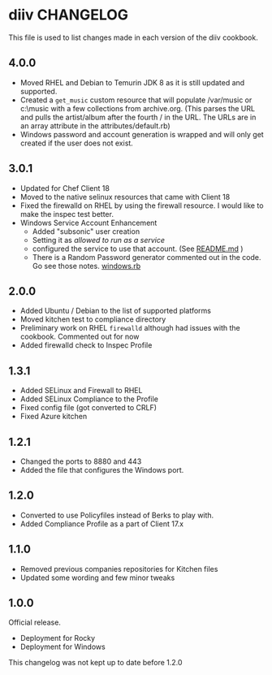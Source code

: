 # diiv CHANGELOG

This file is used to list changes made in each version of the diiv cookbook.

## 4.0.0

- Moved RHEL and Debian to Temurin JDK 8 as it is still updated and supported.
- Created a `get_music` custom resource that will populate /var/music or c:\music with a few collections from archive.org. (This parses the URL and pulls the artist/album after the fourth / in the URL. The URLs are in an array attribute in the attributes/default.rb)
- Windows password and account generation is wrapped and will only get created if the user does not exist.

## 3.0.1

- Updated for Chef Client 18
- Moved to the native selinux resources that came with Client 18
- Fixed the firewalld on RHEL by using the firewall resource. I would like to make the inspec test better.
- Windows Service Account Enhancement
  - Added "subsonic" user creation
  - Setting it as *allowed to run as a service*
  - configured the service to use that account. (See [README.md](README.md) )
  - There is a Random Password generator commented out in the code. Go see those notes. [windows.rb](recipes/windows.rb)
  
## 2.0.0

- Added Ubuntu / Debian to the list of supported platforms
- Moved kitchen test to compliance directory
- Preliminary work on RHEL `firewalld` although had issues with the cookbook. Commented out for now
- Added firewalld check to Inspec Profile

## 1.3.1

- Added SELinux and Firewall to RHEL
- Added SELinux Compliance to the Profile
- Fixed config file (got converted to CRLF)
- Fixed Azure kitchen

## 1.2.1

- Changed the ports to 8880 and 443
- Added the file that configures the Windows port.

## 1.2.0

- Converted to use Policyfiles instead of Berks to play with.
- Added Compliance Profile as a part of Client 17.x

## 1.1.0

- Removed previous companies repositories for Kitchen files
- Updated some wording and few minor tweaks

## 1.0.0

Official release.

- Deployment for Rocky
- Deployment for Windows

This changelog was not kept up to date before 1.2.0
